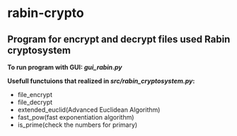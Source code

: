 # rabin-crypto

## Program for encrypt and decrypt files used Rabin cryptosystem

**To run program with GUI: *gui_rabin.py***

**Usefull functuions that realized in *src/rabin_cryptosystem.py*:**
* file_encrypt
* file_decrypt
* extended_euclid(Advanced Euclidean Algorithm)
* fast_pow(fast exponentiation algorithm)
* is_prime(check the numbers for primary)
